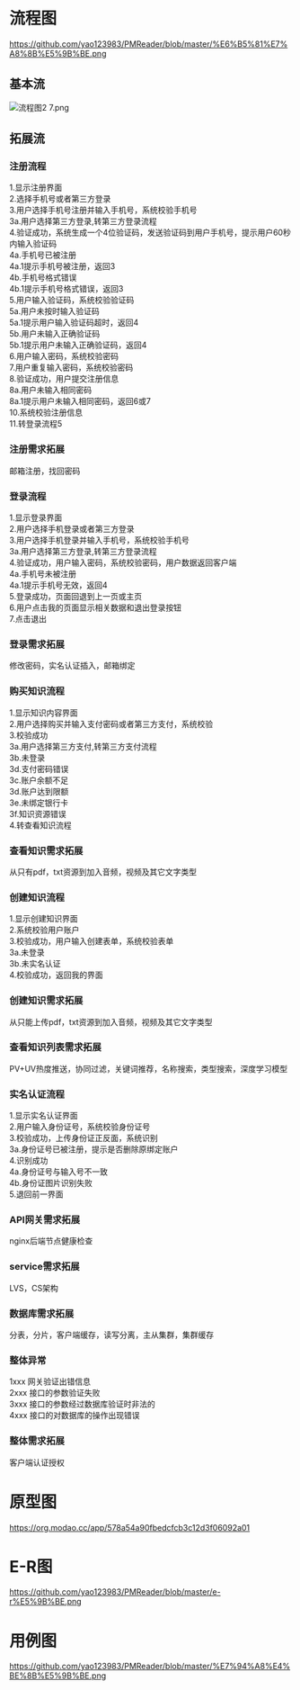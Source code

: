 # 流程图
https://github.com/yao123983/PMReader/blob/master/%E6%B5%81%E7%A8%8B%E5%9B%BE.png
## 基本流
![流程图2 7.png](//img2.ciurl.cn/flashsale/upload/xinfotek_upload/2019/07/26/1564126591784573.png)
## 拓展流
### 注册流程
1.显示注册界面  
2.选择手机号或者第三方登录  
3.用户选择手机号注册并输入手机号，系统校验手机号  
3a.用户选择第三方登录,转第三方登录流程  
4.验证成功，系统生成一个4位验证码，发送验证码到用户手机号，提示用户60秒内输入验证码  
4a.手机号已被注册  
4a.1提示手机号被注册，返回3  
4b.手机号格式错误  
4b.1提示手机号格式错误，返回3  
5.用户输入验证码，系统校验验证码  
5a.用户未按时输入验证码  
5a.1提示用户输入验证码超时，返回4  
5b.用户未输入正确验证码  
5b.1提示用户未输入正确验证码，返回4  
6.用户输入密码，系统校验密码  
7.用户重复输入密码，系统校验密码  
8.验证成功，用户提交注册信息  
8a.用户未输入相同密码  
8a.1提示用户未输入相同密码，返回6或7  
10.系统校验注册信息  
11.转登录流程5  
### 注册需求拓展  
邮箱注册，找回密码  
### 登录流程  
1.显示登录界面  
2.用户选择手机登录或者第三方登录  
3.用户选择手机登录并输入手机号，系统校验手机号  
3a.用户选择第三方登录,转第三方登录流程  
4.验证成功，用户输入密码，系统校验密码，用户数据返回客户端  
4a.手机号未被注册  
4a.1提示手机号无效，返回4  
5.登录成功，页面回退到上一页或主页  
6.用户点击我的页面显示相关数据和退出登录按钮  
7.点击退出  
### 登录需求拓展  
修改密码，实名认证插入，邮箱绑定  
### 购买知识流程  
1.显示知识内容界面  
2.用户选择购买并输入支付密码或者第三方支付，系统校验  
3.校验成功  
3a.用户选择第三方支付,转第三方支付流程  
3b.未登录  
3d.支付密码错误  
3c.账户余额不足  
3d.账户达到限额  
3e.未绑定银行卡  
3f.知识资源错误  
4.转查看知识流程  
### 查看知识需求拓展  
从只有pdf，txt资源到加入音频，视频及其它文字类型  
### 创建知识流程  
1.显示创建知识界面  
2.系统校验用户账户  
3.校验成功，用户输入创建表单，系统校验表单  
3a.未登录  
3b.未实名认证  
4.校验成功，返回我的界面  
### 创建知识需求拓展  
从只能上传pdf，txt资源到加入音频，视频及其它文字类型  
### 查看知识列表需求拓展  
PV+UV热度推送，协同过滤，关键词推荐，名称搜索，类型搜索，深度学习模型  
### 实名认证流程  
1.显示实名认证界面  
2.用户输入身份证号，系统校验身份证号  
3.校验成功，上传身份证正反面，系统识别  
3a.身份证号已被注册，提示是否删除原绑定账户  
4.识别成功  
4a.身份证号与输入号不一致  
4b.身份证图片识别失败  
5.退回前一界面  
### API网关需求拓展  
nginx后端节点健康检查  
### service需求拓展  
LVS，CS架构  
### 数据库需求拓展  
分表，分片，客户端缓存，读写分离，主从集群，集群缓存  
### 整体异常  
1xxx 网关验证出错信息  
2xxx 接口的参数验证失败  
3xxx 接口的参数经过数据库验证时非法的  
4xxx 接口的对数据库的操作出现错误  
### 整体需求拓展  
客户端认证授权  
# 原型图
<https://org.modao.cc/app/578a54a90fbedcfcb3c12d3f06092a01>
# E-R图
https://github.com/yao123983/PMReader/blob/master/e-r%E5%9B%BE.png
# 用例图
https://github.com/yao123983/PMReader/blob/master/%E7%94%A8%E4%BE%8B%E5%9B%BE.png
